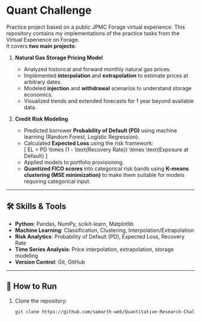 # Quant Challenge
Practice project based on a public JPMC Forage virtual experience. 
This repository contains my implementations of the practice tasks from the Virtual Experience on Forage.  
It covers **two main projects**:  

1. **Natural Gas Storage Pricing Model**  
   - Analyzed historical and forward monthly natural gas prices.  
   - Implemented **interpolation** and **extrapolation** to estimate prices at arbitrary dates.  
   - Modeled **injection** and **withdrawal** scenarios to understand storage economics.  
   - Visualized trends and extended forecasts for 1 year beyond available data.  

2. **Credit Risk Modeling**  
   - Predicted borrower **Probability of Default (PD)** using machine learning (Random Forest, Logistic Regression).  
   - Calculated **Expected Loss** using the risk framework:  
     \[
     EL = PD \times (1 - \text{Recovery Rate}) \times \text{Exposure at Default}
     \]  
   - Applied models to portfolio provisioning.  
   - **Quantized FICO scores** into categorical risk bands using **K-means clustering (MSE minimization)** to make them suitable for models requiring categorical input.  

---

## 🛠️ Skills & Tools
- **Python**: Pandas, NumPy, scikit-learn, Matplotlib  
- **Machine Learning**: Classification, Clustering, Interpolation/Extrapolation  
- **Risk Analytics**: Probability of Default (PD), Expected Loss, Recovery Rate  
- **Time Series Analysis**: Price interpolation, extrapolation, storage modeling  
- **Version Control**: Git, GitHub  

---

## 🚀 How to Run
1. Clone the repository:
   ```bash
   git clone https://github.com/samarth-web/Quantitative-Research-Challenge.git
